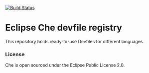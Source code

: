 [![Build Status](https://ci.centos.org/buildStatus/icon?job=devtools-che-devfile-registry-build-master/)](https://ci.centos.org/job/devtools-che-devfile-registry-build-master/)

# Eclipse Che devfile registry

This repository holds ready-to-use Devfiles for different languages. 

### License
Che is open sourced under the Eclipse Public License 2.0.
